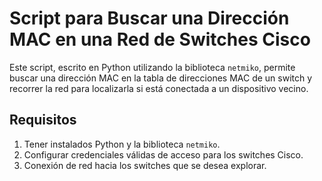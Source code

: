 # Script para Buscar una Dirección MAC en una Red de Switches Cisco

Este script, escrito en Python utilizando la biblioteca `netmiko`, permite buscar una dirección MAC en la tabla de direcciones MAC de un switch y recorrer la red para localizarla si está conectada a un dispositivo vecino.

## Requisitos

1. Tener instalados Python y la biblioteca `netmiko`.
2. Configurar credenciales válidas de acceso para los switches Cisco.
3. Conexión de red hacia los switches que se desea explorar.

